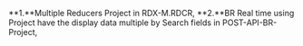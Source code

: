 **1.**Multiple Reducers Project in RDX-M.RDCR, 
**2.**BR Real time using Project have the display data multiple by Search fields in POST-API-BR-Project, 
